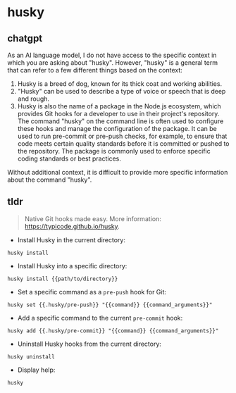 # husky 
## chatgpt 
As an AI language model, I do not have access to the specific context in which you are asking about "husky". However, "husky" is a general term that can refer to a few different things based on the context:

1. Husky is a breed of dog, known for its thick coat and working abilities.
2. "Husky" can be used to describe a type of voice or speech that is deep and rough.
3. Husky is also the name of a package in the Node.js ecosystem, which provides Git hooks for a developer to use in their project's repository. The command "husky" on the command line is often used to configure these hooks and manage the configuration of the package. It can be used to run pre-commit or pre-push checks, for example, to ensure that code meets certain quality standards before it is committed or pushed to the repository. The package is commonly used to enforce specific coding standards or best practices. 

Without additional context, it is difficult to provide more specific information about the command "husky". 

## tldr 
 
> Native Git hooks made easy.
> More information: <https://typicode.github.io/husky>.

- Install Husky in the current directory:

`husky install`

- Install Husky into a specific directory:

`husky install {{path/to/directory}}`

- Set a specific command as a `pre-push` hook for Git:

`husky set {{.husky/pre-push}} "{{command}} {{command_arguments}}"`

- Add a specific command to the current `pre-commit` hook:

`husky add {{.husky/pre-commit}} "{{command}} {{command_arguments}}"`

- Uninstall Husky hooks from the current directory:

`husky uninstall`

- Display help:

`husky`
